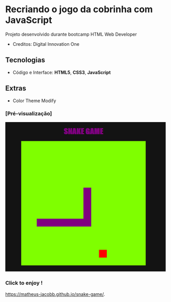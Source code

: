 # Recriando o jogo da cobrinha com JavaScript

Projeto desenvolvido durante bootcamp HTML Web Developer

 - Creditos: Digital Innovation One 

## Tecnologias
* Código e Interface: **HTML5**, **CSS3**, **JavaScript**
  
 ## Extras
  - Color Theme Modify
 
 ### [Pré-visualização]
  ![img](Screenshot-snakegame.png)

### Click to enjoy !
https://matheus-jacobb.github.io/snake-game/.
